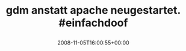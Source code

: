 ---
retweeted: false
source: <a href="http://twitter.com" rel="nofollow">Twitter Web Client</a>
entities:
  hashtags:
  - text: einfachdoof
    indices:
    - '33'
    - '45'
  symbols: []
  user_mentions: []
  urls: []
display_text_range:
- '0'
- '45'
favorite_count: '0'
id_str: '991855523'
truncated: false
retweet_count: '0'
id: '991855523'
created_at: Wed Nov 05 16:00:55 +0000 2008
favorited: false
full_text: 'gdm anstatt apache neugestartet. #einfachdoof'
lang: de
tags:
- einfachdoof
- pesos/twitter
date: '2008-11-05T16:00:55+00:00'
src: https://twitter.com/bascht/status/991855523
original_url: https://twitter.com/bascht/status/991855523
type: twitter_tweet
text: 'gdm anstatt apache neugestartet. #einfachdoof'
title: 'gdm anstatt apache neugestartet. #einfachdoof

  '

---